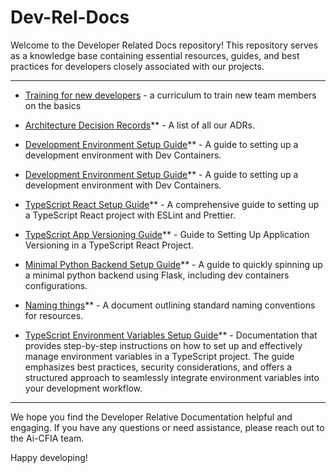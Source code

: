 # Dev-Rel-Docs

Welcome to the Developer Related Docs repository! This repository serves as a knowledge base containing essential resources, guides, and best practices for developers closely associated with our projects.

---

* [Training for new developers](TRAINING.md) - a curriculum to train new team members on the basics

* [Architecture Decision Records](./adr/index.md)** - A list of all our ADRs.

* [Development Environment Setup Guide](./Development-Environment-Setup-Guide/DEV-ENV-SETUP.md)** - A guide to setting up a development environment with Dev Containers.

* [Development Environment Setup Guide](./Development-Environment-Setup-Guide/DEV-ENV-SETUP.md)** - A guide to setting up a development environment with Dev Containers.

* [TypeScript React Setup Guide](./TypeScript-React-Setup-Guide/REACTSETUP.md)** - A comprehensive guide to setting up a TypeScript React project with ESLint and Prettier.

* [TypeScript App Versioning Guide](./TypeScript-AppVersion/APPVERSION-SETUP.md)** - Guide to Setting Up Application Versioning in a TypeScript React Project.

* [Minimal Python Backend Setup Guide](./Minimal-Backend-Setup-Guides/PYTHON-BACKEND-SETUP.md)** - A guide to quickly spinning up a minimal python backend using Flask, including dev containers configurations.

* [Naming things](./Naming-Conventions/NAMING-RESOURCES.md)** - A document outlining standard naming conventions for resources.

* [TypeScript Environment Variables Setup Guide](./TypeScript-EnvironmentVariables/ENVIRONMENT-VARIABLES-SETUP.md)** - Documentation that provides step-by-step instructions on how to set up and effectively manage environment variables in a TypeScript project. The guide emphasizes best practices, security considerations, and offers a structured approach to seamlessly integrate environment variables into your development workflow.

---

We hope you find the Developer Relative Documentation helpful and engaging. If you have any questions or need assistance, please reach out to the Ai-CFIA team.

Happy developing!
